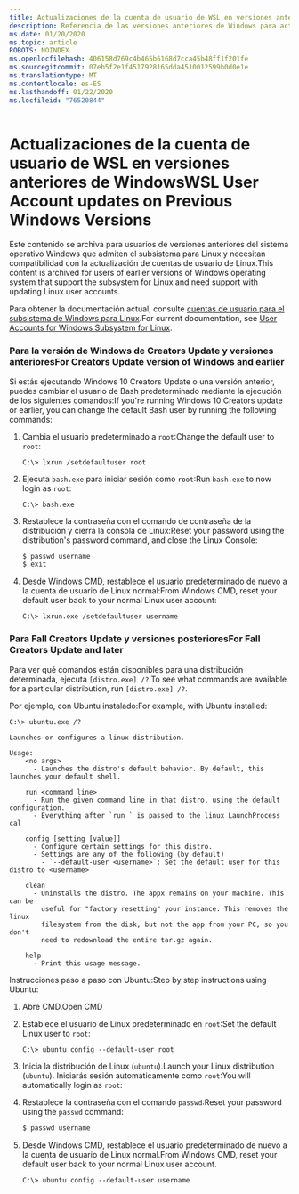 ```yaml
---
title: Actualizaciones de la cuenta de usuario de WSL en versiones anteriores de Windows
description: Referencia de las versiones anteriores de Windows para actualizar las cuentas de usuario de Linux con el subsistema de Windows para Linux.
ms.date: 01/20/2020
ms.topic: article
ROBOTS: NOINDEX
ms.openlocfilehash: 406158d769c4b465b6168d7cca45b48ff1f201fe
ms.sourcegitcommit: 07eb5f2e1f4517928165dda4510012599b0d0e1e
ms.translationtype: MT
ms.contentlocale: es-ES
ms.lasthandoff: 01/22/2020
ms.locfileid: "76520844"
---
```

# <a name="wsl-user-account-updates-on-previous-windows-versions"></a><span data-ttu-id="25f25-103">Actualizaciones de la cuenta de usuario de WSL en versiones anteriores de Windows</span><span class="sxs-lookup"><span data-stu-id="25f25-103">WSL User Account updates on Previous Windows Versions</span></span>

<span data-ttu-id="25f25-104">Este contenido se archiva para usuarios de versiones anteriores del sistema operativo Windows que admiten el subsistema para Linux y necesitan compatibilidad con la actualización de cuentas de usuario de Linux.</span><span class="sxs-lookup"><span data-stu-id="25f25-104">This content is archived for users of earlier versions of Windows operating system that support the subsystem for Linux and need support with updating Linux user accounts.</span></span>

<span data-ttu-id="25f25-105">Para obtener la documentación actual, consulte [cuentas de usuario para el subsistema de Windows para Linux](../user-support.md).</span><span class="sxs-lookup"><span data-stu-id="25f25-105">For current documentation, see [User Accounts for Windows Subsystem for Linux](../user-support.md).</span></span>

### <a name="for-creators-update-version-of-windows-and-earlier"></a><span data-ttu-id="25f25-106">Para la versión de Windows de Creators Update y versiones anteriores</span><span class="sxs-lookup"><span data-stu-id="25f25-106">For Creators Update version of Windows and earlier</span></span>

<span data-ttu-id="25f25-107">Si estás ejecutando Windows 10 Creators Update o una versión anterior, puedes cambiar el usuario de Bash predeterminado mediante la ejecución de los siguientes comandos:</span><span class="sxs-lookup"><span data-stu-id="25f25-107">If you're running Windows 10 Creators update or earlier, you can change the default Bash user by running the following commands:</span></span>

1. <span data-ttu-id="25f25-108">Cambia el usuario predeterminado a `root`:</span><span class="sxs-lookup"><span data-stu-id="25f25-108">Change the default user to `root`:</span></span>

    ```console
    C:\> lxrun /setdefaultuser root
    ```

1. <span data-ttu-id="25f25-109">Ejecuta `bash.exe` para iniciar sesión como `root`:</span><span class="sxs-lookup"><span data-stu-id="25f25-109">Run `bash.exe` to now login as `root`:</span></span>

    ```console
    C:\> bash.exe
    ```

1. <span data-ttu-id="25f25-110">Restablece la contraseña con el comando de contraseña de la distribución y cierra la consola de Linux:</span><span class="sxs-lookup"><span data-stu-id="25f25-110">Reset your password using the distribution's password command, and close the Linux Console:</span></span>

    ```BASH
    $ passwd username
    $ exit
    ```

1. <span data-ttu-id="25f25-111">Desde Windows CMD, restablece el usuario predeterminado de nuevo a la cuenta de usuario de Linux normal:</span><span class="sxs-lookup"><span data-stu-id="25f25-111">From Windows CMD, reset your default user back to your normal Linux user account:</span></span>

    ```console
    C:\> lxrun.exe /setdefaultuser username
    ```

### <a name="for-fall-creators-update-and-later"></a><span data-ttu-id="25f25-112">Para Fall Creators Update y versiones posteriores</span><span class="sxs-lookup"><span data-stu-id="25f25-112">For Fall Creators Update and later</span></span>

<span data-ttu-id="25f25-113">Para ver qué comandos están disponibles para una distribución determinada, ejecuta `[distro.exe] /?`.</span><span class="sxs-lookup"><span data-stu-id="25f25-113">To see what commands are available for a particular distribution, run `[distro.exe] /?`.</span></span>
    
<span data-ttu-id="25f25-114">Por ejemplo, con Ubuntu instalado:</span><span class="sxs-lookup"><span data-stu-id="25f25-114">For example, with Ubuntu installed:</span></span>

```console
C:\> ubuntu.exe /?

Launches or configures a linux distribution.

Usage:
    <no args>
      - Launches the distro's default behavior. By default, this launches your default shell.

    run <command line>
      - Run the given command line in that distro, using the default configuration.
      - Everything after `run ` is passed to the linux LaunchProcess cal

    config [setting [value]]
      - Configure certain settings for this distro.
      - Settings are any of the following (by default)
        - `--default-user <username>`: Set the default user for this distro to <username>

    clean
      - Uninstalls the distro. The appx remains on your machine. This can be
        useful for "factory resetting" your instance. This removes the linux
        filesystem from the disk, but not the app from your PC, so you don't
        need to redownload the entire tar.gz again.

    help
      - Print this usage message.
```

<span data-ttu-id="25f25-115">Instrucciones paso a paso con Ubuntu:</span><span class="sxs-lookup"><span data-stu-id="25f25-115">Step by step instructions using Ubuntu:</span></span>

1. <span data-ttu-id="25f25-116">Abre CMD.</span><span class="sxs-lookup"><span data-stu-id="25f25-116">Open CMD</span></span>
1. <span data-ttu-id="25f25-117">Establece el usuario de Linux predeterminado en `root`:</span><span class="sxs-lookup"><span data-stu-id="25f25-117">Set the default Linux user to `root`:</span></span>

    ```console
    C:\> ubuntu config --default-user root
    ```    

1. <span data-ttu-id="25f25-118">Inicia la distribución de Linux (`ubuntu`).</span><span class="sxs-lookup"><span data-stu-id="25f25-118">Launch your Linux distribution (`ubuntu`).</span></span>  <span data-ttu-id="25f25-119">Iniciarás sesión automáticamente como `root`:</span><span class="sxs-lookup"><span data-stu-id="25f25-119">You will automatically login as `root`:</span></span>

1. <span data-ttu-id="25f25-120">Restablece la contraseña con el comando `passwd`:</span><span class="sxs-lookup"><span data-stu-id="25f25-120">Reset your password using the `passwd` command:</span></span>

    ```BASH
    $ passwd username
    ```

1. <span data-ttu-id="25f25-121">Desde Windows CMD, restablece el usuario predeterminado de nuevo a la cuenta de usuario de Linux normal.</span><span class="sxs-lookup"><span data-stu-id="25f25-121">From Windows CMD, reset your default user back to your normal Linux user account.</span></span>

    ```console
    C:\> ubuntu config --default-user username
    ```

